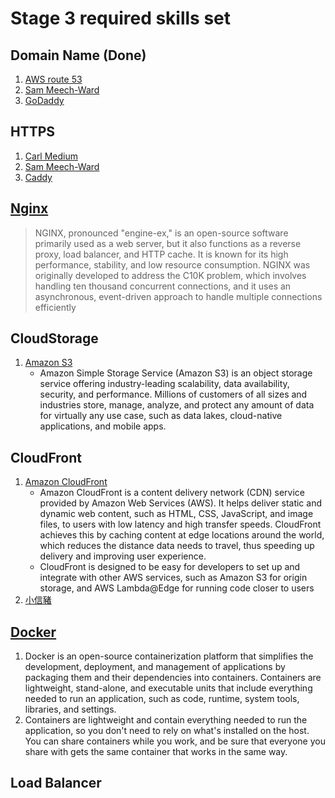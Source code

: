 # Stage 3 required skills set

## Domain Name (Done)

1. [AWS route 53](https://docs.aws.amazon.com/Route53/latest/DeveloperGuide/domain-register.html#domain-register-procedure-section)
2. [Sam Meech-Ward](https://www.youtube.com/watch?v=jDz4j_kkyLA)
3. [GoDaddy](https://tw.godaddy.com/domainsearch/find?domainToCheck=ahaoao)

## HTTPS

1. [Carl Medium](https://medium.com/@clu1022)
2. [Sam Meech-Ward](https://www.youtube.com/watch?v=nQdyiK7-VlQ)
3. [Caddy](https://caddyserver.com/)

## [Nginx](https://nginx.org/en/)

> NGINX, pronounced "engine-ex," is an open-source software primarily used as a web server, but it also functions as a reverse proxy, load balancer, and HTTP cache. It is known for its high performance, stability, and low resource consumption. NGINX was originally developed to address the C10K problem, which involves handling ten thousand concurrent connections, and it uses an asynchronous, event-driven approach to handle multiple connections efficiently

## CloudStorage

1. [Amazon S3](https://aws.amazon.com/tw/s3/)
    - Amazon Simple Storage Service (Amazon S3) is an object storage service offering industry-leading scalability, data availability, security, and performance. Millions of customers of all sizes and industries store, manage, analyze, and protect any amount of data for virtually any use case, such as data lakes, cloud-native applications, and mobile apps.

## CloudFront

1. [Amazon CloudFront](https://aws.amazon.com/tw/cloudfront/)
    - Amazon CloudFront is a content delivery network (CDN) service provided by Amazon Web Services (AWS). It helps deliver static and dynamic web content, such as HTML, CSS, JavaScript, and image files, to users with low latency and high transfer speeds. CloudFront achieves this by caching content at edge locations around the world, which reduces the distance data needs to travel, thus speeding up delivery and improving user experience.
    - CloudFront is designed to be easy for developers to set up and integrate with other AWS services, such as Amazon S3 for origin storage, and AWS Lambda@Edge for running code closer to users
2. [小信豬](https://godleon.github.io/blog/AWS/AWS-CloudFront-Introduction/)

## [Docker](https://docs.docker.com/guides/docker-overview/)

1. Docker is an open-source containerization platform that simplifies the development, deployment, and management of applications by packaging them and their dependencies into containers. Containers are lightweight, stand-alone, and executable units that include everything needed to run an application, such as code, runtime, system tools, libraries, and settings.
2. Containers are lightweight and contain everything needed to run the application, so you don't need to rely on what's installed on the host. You can share containers while you work, and be sure that everyone you share with gets the same container that works in the same way.

## Load Balancer
